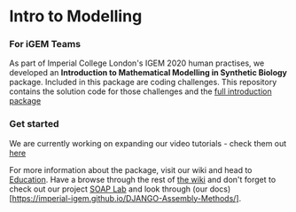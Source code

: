 # Intro to Modelling
### For iGEM Teams

As part of Imperial College London's IGEM 2020 human practises, we developed an **Introduction to Mathematical Modelling in Synthetic Biology** package. Included in this package are coding challenges. This repository contains the solution code for those challenges and the [full introduction package](./T--Imperial_College--introtomodelling.pdf)

### Get started

We are currently working on expanding our video tutorials - check them out [here](https://www.youtube.com/playlist?list=PLTzF6JV_DoE2Nuhbmt52nTYaCz-roHNUl)

For more information about the package, visit our wiki and head to [Education](https://2020.igem.org/Team:Imperial_College/Education).
Have a browse through the rest of [the wiki](https://2020.igem.org/Team:Imperial_College) and don't forget to check out our project [SOAP Lab](soaplab.io) and look through (our docs)[https://imperial-igem.github.io/DJANGO-Assembly-Methods/].
